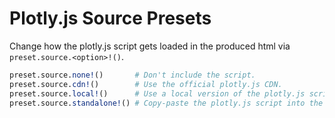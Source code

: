 # Plotly.js Source Presets

Change how the plotly.js script gets loaded in the produced html via `preset.source.<option>!()`.

```julia
preset.source.none!()       # Don't include the script.
preset.source.cdn!()        # Use the official plotly.js CDN.
preset.source.local!()      # Use a local version of the plotly.js script.
preset.source.standalone!() # Copy-paste the plotly.js script into the html output.
```
